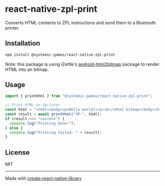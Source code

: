 # react-native-zpl-print

Converts HTML contents to ZPL instructions and send them to a Bluetooth printer.

## Installation

```sh
npm install @systemic-games/react-native-zpl-print
```

Note: this package is using iZettle's [android-html2bitmap](
  https://github.com/iZettle/android-html2bitmap
) package to render HTML into an bitmap.

## Usage

```ts
import { printHtml } from "@systemic-games/react-native-zpl-print";

// Print HTML on Xprinter
const html = "<html><body><p>Hello world!</p><br/>Html bitmap</body><html>";
const result = await printHtml("XP-", html);
if (result === "success") {
  console.log("Printing done!");
} else {
  console.log("Printing failed: " + result);
}
```

## License

MIT

---

Made with [create-react-native-library](https://github.com/callstack/react-native-builder-bob)
